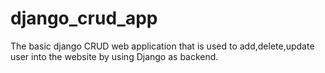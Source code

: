 # django_crud_app
The basic django CRUD web application that is used to add,delete,update user into the website by using Django as backend.
